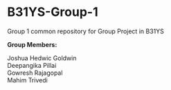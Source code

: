 # B31YS-Group-1
Group 1 common repository for Group Project in B31YS

**Group Members:**

Joshua Hedwic Goldwin  
Deepangika Pillai  
Gowresh Rajagopal  
Mahim Trivedi 